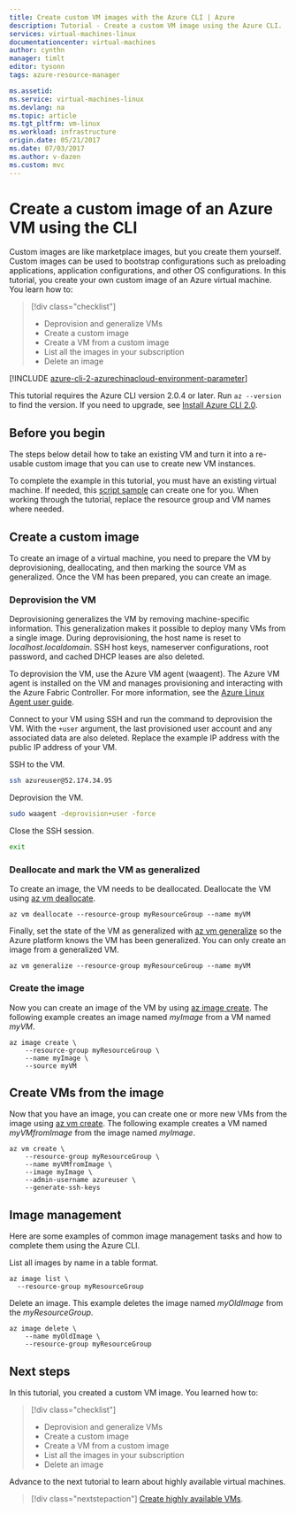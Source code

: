 ```yaml
---
title: Create custom VM images with the Azure CLI | Azure
description: Tutorial - Create a custom VM image using the Azure CLI.
services: virtual-machines-linux
documentationcenter: virtual-machines
author: cynthn
manager: timlt
editor: tysonn
tags: azure-resource-manager

ms.assetid: 
ms.service: virtual-machines-linux
ms.devlang: na
ms.topic: article
ms.tgt_pltfrm: vm-linux
ms.workload: infrastructure
origin.date: 05/21/2017
ms.date: 07/03/2017
ms.author: v-dazen
ms.custom: mvc
---
```


# Create a custom image of an Azure VM using the CLI

Custom images are like marketplace images, but you create them yourself. Custom images can be used to bootstrap configurations such as preloading applications, application configurations, and other OS configurations. In this tutorial, you create your own custom image of an Azure virtual machine. You learn how to:

> [!div class="checklist"]
> * Deprovision and generalize VMs
> * Create a custom image
> * Create a VM from a custom image
> * List all the images in your subscription
> * Delete an image

[!INCLUDE [azure-cli-2-azurechinacloud-environment-parameter](../../../includes/azure-cli-2-azurechinacloud-environment-parameter.md)]

This tutorial requires the Azure CLI version 2.0.4 or later. Run `az --version` to find the version. If you need to upgrade, see [Install Azure CLI 2.0](https://docs.microsoft.com/cli/azure/install-azure-cli). 

## Before you begin

The steps below detail how to take an existing VM and turn it into a re-usable custom image that you can use to create new VM instances.

To complete the example in this tutorial, you must have an existing virtual machine. If needed, this [script sample](../scripts/virtual-machines-linux-cli-sample-create-vm-nginx.md) can create one for you. When working through the tutorial, replace the resource group and VM names where needed.

## Create a custom image

To create an image of a virtual machine, you need to prepare the VM by deprovisioning, deallocating, and then marking the source VM as generalized. Once the VM has been prepared, you can create an image.

### Deprovision the VM 

Deprovisioning generalizes the VM by removing machine-specific information. This generalization makes it possible to deploy many VMs from a single image. During deprovisioning, the host name is reset to *localhost.localdomain*. SSH host keys, nameserver configurations, root password, and cached DHCP leases are also deleted.

To deprovision the VM, use the Azure VM agent (waagent). The Azure VM agent is installed on the VM and manages provisioning and interacting with the Azure Fabric Controller. For more information, see the [Azure Linux Agent user guide](agent-user-guide.md).

Connect to your VM using SSH and run the command to deprovision the VM. With the `+user` argument, the last provisioned user account and any associated data are also deleted. Replace the example IP address with the public IP address of your VM.

SSH to the VM.
```bash
ssh azureuser@52.174.34.95
```
Deprovision the VM.

```bash
sudo waagent -deprovision+user -force
```
Close the SSH session.

```bash
exit
```

### Deallocate and mark the VM as generalized

To create an image, the VM needs to be deallocated. Deallocate the VM using [az vm deallocate](https://docs.microsoft.com/cli//azure/vm#deallocate). 

```azurecli 
az vm deallocate --resource-group myResourceGroup --name myVM
```

Finally, set the state of the VM as generalized with [az vm generalize](https://docs.microsoft.com/cli//azure/vm#generalize) so the Azure platform knows the VM has been generalized. You can only create an image from a generalized VM.

```azurecli 
az vm generalize --resource-group myResourceGroup --name myVM
```

### Create the image

Now you can create an image of the VM by using [az image create](https://docs.microsoft.com/cli//azure/image#create). The following example creates an image named *myImage* from a VM named *myVM*.

```azurecli 
az image create \
    --resource-group myResourceGroup \
    --name myImage \
    --source myVM
```

## Create VMs from the image

Now that you have an image, you can create one or more new VMs from the image using [az vm create](https://docs.microsoft.com/cli/azure/vm#create). The following example creates a VM named *myVMfromImage* from the image named *myImage*.

```azurecli 
az vm create \
    --resource-group myResourceGroup \
    --name myVMfromImage \
    --image myImage \
    --admin-username azureuser \
    --generate-ssh-keys
```

## Image management 

Here are some examples of common image management tasks and how to complete them using the Azure CLI.

List all images by name in a table format.

```azurecli 
az image list \
  --resource-group myResourceGroup
```

Delete an image. This example deletes the image named *myOldImage* from the *myResourceGroup*.

```azurecli 
az image delete \
    --name myOldImage \
	--resource-group myResourceGroup
```

## Next steps

In this tutorial, you created a custom VM image. You learned how to:

> [!div class="checklist"]
> * Deprovision and generalize VMs
> * Create a custom image
> * Create a VM from a custom image
> * List all the images in your subscription
> * Delete an image

Advance to the next tutorial to learn about highly available virtual machines.

> [!div class="nextstepaction"]
> [Create highly available VMs](tutorial-availability-sets.md).
